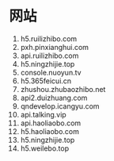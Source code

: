 
# 网站
1. h5.ruilizhibo.com
2. pxh.pinxianghui.com
3. api.ruilizhibo.com
4. h5.ningzhijie.top
5. console.nuoyun.tv
6. h5.365feicui.cn
7. zhushou.zhubaozhibo.net
8. api2.duizhuang.com
9. qndevelop.icangyu.com
10. api.talking.vip
11. api.haoliaobo.com
12. h5.haoliaobo.com
13. h5.ningzhijie.top
14. h5.weilebo.top
